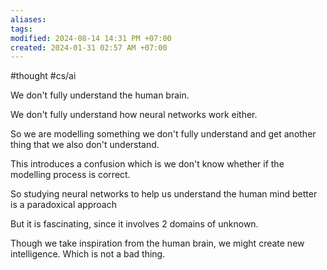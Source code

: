 ```yaml
---
aliases: 
tags: 
modified: 2024-08-14 14:31 PM +07:00
created: 2024-01-31 02:57 AM +07:00
---
```

#thought #cs/ai

We don't fully understand the human brain.

We don't fully understand how neural networks work either.

So we are modelling something we don't fully understand and get another thing that we also don't understand.

This introduces a confusion which is we don't know whether if the modelling process is correct.

So studying neural networks to help us understand the human mind better is a paradoxical approach

But it is fascinating, since it involves 2 domains of unknown.

Though we take inspiration from the human brain, we might create new intelligence.
Which is not a bad thing.